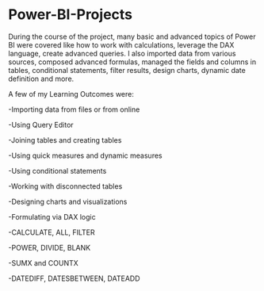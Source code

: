 # Power-BI-Projects

During the course of the project, many basic and advanced topics of Power BI were covered like how to work with calculations, leverage the DAX language, create advanced queries. I also imported data from various sources, composed advanced formulas, managed the fields and columns in tables, conditional statements, filter results, design charts, dynamic date definition and more.

A few of my Learning Outcomes were:

-Importing data from files or from online

-Using Query Editor

-Joining tables and creating tables

-Using quick measures and dynamic measures

-Using conditional statements

-Working with disconnected tables

-Designing charts and visualizations

-Formulating via DAX logic

-CALCULATE, ALL, FILTER

-POWER, DIVIDE, BLANK

-SUMX and COUNTX

-DATEDIFF, DATESBETWEEN, DATEADD
